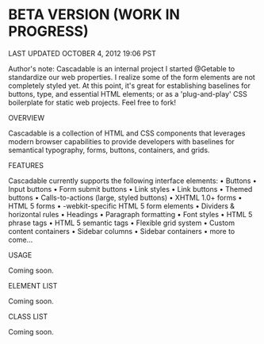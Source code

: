 BETA VERSION (WORK IN PROGRESS)
===============================
LAST UPDATED OCTOBER 4, 2012 19:06 PST

Author's note: Cascadable is an internal project I started @Getable to standardize our web properties. 
I realize some of the form elements are not completely styled yet. 
At this point, it's great for establishing baselines for buttons, type, and essential HTML elements; 
or as a 'plug-and-play' CSS boilerplate for static web projects. Feel free to fork!


OVERVIEW

Cascadable is a collection of HTML and CSS components that leverages modern browser capabilities to provide developers with baselines for semantical typography, forms, buttons, containers, and grids.


FEATURES

Cascadable currently supports the following interface elements:
• Buttons
• Input buttons
• Form submit buttons
• Link styles
• Link buttons
• Themed buttons
• Calls-to-actions (large, styled buttons)
• XHTML 1.0+ forms
• HTML 5 forms
• -webkit-specific HTML 5 form elements
• Dividers & horizontal rules
• Headings
• Paragraph formatting
• Font styles
• HTML 5 phrase tags
• HTML 5 semantic tags
• Flexible grid system
• Custom content containers
• Sidebar columns
• Sidebar containers
• more to come...

USAGE

Coming soon.


ELEMENT LIST

Coming soon.


CLASS LIST

Coming soon.